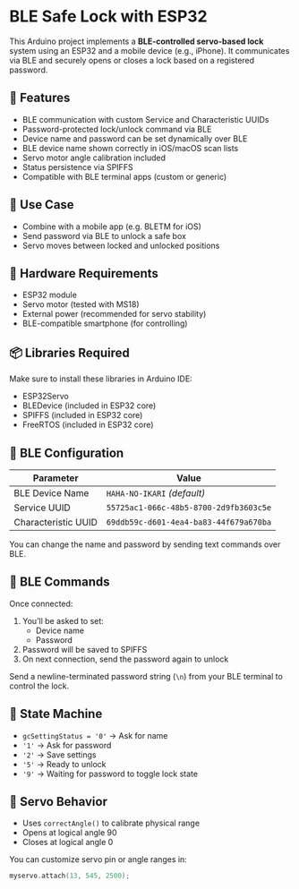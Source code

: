 # BLE Safe Lock with ESP32

This Arduino project implements a **BLE-controlled servo-based lock** system using an ESP32 and a mobile device (e.g., iPhone). It communicates via BLE and securely opens or closes a lock based on a registered password.

## 🔧 Features

- BLE communication with custom Service and Characteristic UUIDs
- Password-protected lock/unlock command via BLE
- Device name and password can be set dynamically over BLE
- BLE device name shown correctly in iOS/macOS scan lists
- Servo motor angle calibration included
- Status persistence via SPIFFS
- Compatible with BLE terminal apps (custom or generic)

## 📱 Use Case

- Combine with a mobile app (e.g. BLETM for iOS)
- Send password via BLE to unlock a safe box
- Servo moves between locked and unlocked positions

## 🧱 Hardware Requirements

- ESP32 module
- Servo motor (tested with MS18)
- External power (recommended for servo stability)
- BLE-compatible smartphone (for controlling)

## 📦 Libraries Required

Make sure to install these libraries in Arduino IDE:

- ESP32Servo
- BLEDevice (included in ESP32 core)
- SPIFFS (included in ESP32 core)
- FreeRTOS (included in ESP32 core)

## 📡 BLE Configuration

| Parameter         | Value                      |
|------------------|----------------------------|
| BLE Device Name   | `HAHA-NO-IKARI` *(default)* |
| Service UUID     | `55725ac1-066c-48b5-8700-2d9fb3603c5e` |
| Characteristic UUID | `69ddb59c-d601-4ea4-ba83-44f679a670ba` |

You can change the name and password by sending text commands over BLE.

## 🔑 BLE Commands

Once connected:

1. You’ll be asked to set:
   - Device name
   - Password
2. Password will be saved to SPIFFS
3. On next connection, send the password again to unlock

Send a newline-terminated password string (`\n`) from your BLE terminal to control the lock.

## 🔄 State Machine

- `gcSettingStatus = '0'` → Ask for name
- `'1'` → Ask for password
- `'2'` → Save settings
- `'5'` → Ready to unlock
- `'9'` → Waiting for password to toggle lock state

## 🔩 Servo Behavior

- Uses `correctAngle()` to calibrate physical range
- Opens at logical angle 90
- Closes at logical angle 0

You can customize servo pin or angle ranges in:

```cpp
myservo.attach(13, 545, 2500);


